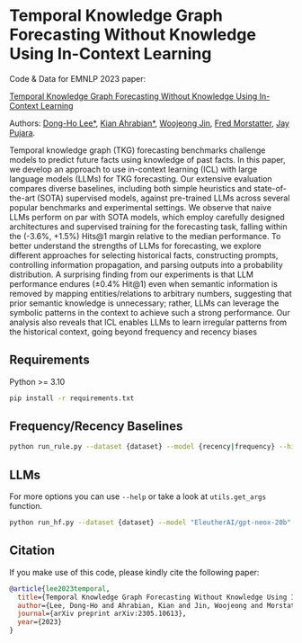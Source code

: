 # Temporal Knowledge Graph Forecasting Without Knowledge Using In-Context Learning

Code & Data for EMNLP 2023 paper: 

[Temporal Knowledge Graph Forecasting Without Knowledge Using In-Context Learning][paper]

Authors: [Dong-Ho Lee&ast;][dlee], [Kian Ahrabian&ast;][kahrabian], [Woojeong Jin][wjin], [Fred Morstatter][fmorstatter], [Jay Pujara][jpujara].

Temporal knowledge graph (TKG) forecasting benchmarks challenge models to predict future facts using knowledge of past facts. In this paper, we develop an approach to use in-context learning (ICL) with large language models (LLMs) for TKG forecasting. Our extensive evaluation compares diverse baselines, including both simple heuristics and state-of-the-art (SOTA) supervised models, against pre-trained LLMs across several popular benchmarks and experimental settings. We observe that naive LLMs perform on par with SOTA models, which employ carefully designed architectures and supervised training for the forecasting task, falling within the (-3.6%, +1.5%) Hits@1 margin relative to the median performance. To better understand the strengths of LLMs for forecasting, we explore different approaches for selecting historical facts, constructing prompts, controlling information propagation, and parsing outputs into a probability distribution. A surprising finding from our experiments is that LLM performance endures (±0.4% Hit@1) even when semantic information is removed by mapping entities/relations to arbitrary numbers, suggesting that prior semantic knowledge is unnecessary; rather, LLMs can leverage the symbolic patterns in the context to achieve such a strong performance. Our analysis also reveals that ICL enables LLMs to learn irregular patterns from the historical context, going beyond frequency and recency biases

## Requirements

Python >= 3.10

```bash
pip install -r requirements.txt
```

## Frequency/Recency Baselines
```bash
python run_rule.py --dataset {dataset} --model {recency|frequency} --history_len {history_len} --history_type {entity|pair} --history_direction {uni|bi} --label {--multi_step}
```

## LLMs
For more options you can use `--help` or take a look at `utils.get_args` function.

```bash
python run_hf.py --dataset {dataset} --model "EleutherAI/gpt-neox-20b" --history_len {history_len} --history_type {entity|pair} --history_direction {uni|bi} --label {--multi_step}
```

## Citation
If you make use of this code, please kindly cite the following paper:

```bib
@article{lee2023temporal,
  title={Temporal Knowledge Graph Forecasting Without Knowledge Using In-Context Learning},
  author={Lee, Dong-Ho and Ahrabian, Kian and Jin, Woojeong and Morstatter, Fred and Pujara, Jay},
  journal={arXiv preprint arXiv:2305.10613},
  year={2023}
}
```

[paper]: https://arxiv.org/abs/2305.10613
[dlee]: https://www.danny-lee.info/
[kahrabian]: https://scholar.google.com/citations?user=pwUdiCYAAAAJ&hl=en
[wjin]: https://woojeongjin.github.io/
[fmorstatter]: https://www.isi.edu/~fredmors/
[jpujara]: https://www.jaypujara.org/

